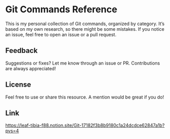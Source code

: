 # Git Commands Reference

This is my personal collection of Git commands, organized by category. It’s based on my own research, so there might be some mistakes. If you notice an issue, feel free to open an issue or a pull request.

## Feedback
Suggestions or fixes? Let me know through an issue or PR. Contributions are always appreciated!

## License
Feel free to use or share this resource. A mention would be great if you do!

## Link
https://leaf-tibia-f88.notion.site/Git-17182f3b8b9180c1a24dcdce62847a1b?pvs=4
